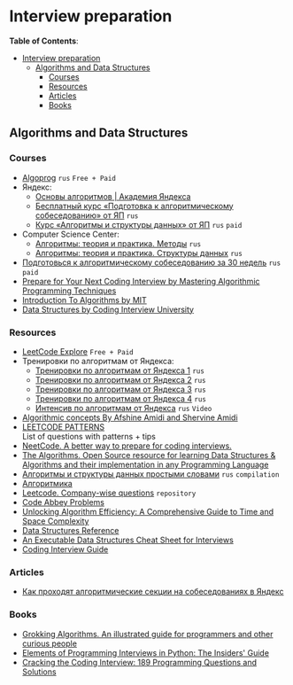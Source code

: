 # Interview preparation

**Table of Contents**:

- [Interview preparation](#interview-preparation)
  - [Algorithms and Data Structures](#algorithms-and-data-structures)
    - [Courses](#courses)
    - [Resources](#resources)
    - [Articles](#articles)
    - [Books](#books)

## Algorithms and Data Structures

### Courses

- [Algoprog](https://algoprog.ru/) `rus` `Free + Paid`
- Яндекс:
  - [Основы алгоритмов | Академия Яндекса](https://academy.yandex.ru/handbook/algorithms) <!--- comment -->
  - [Бесплатный курс «Подготовка к алгоритмическому собеседованию» от ЯП](https://practicum.yandex.ru/algorithms-interview/) `rus` 
  - [Курс «Алгоритмы и структуры данных» от ЯП](https://practicum.yandex.ru/algorithms/) `rus`  `paid`
- Computer Science Center:
  - [Алгоритмы: теория и практика. Методы](https://stepik.org/course/217/info)  `rus`
  - [Алгоритмы: теория и практика. Структуры данных](https://stepik.org/course/1547/info)  `rus`
- [Подготовься к алгоритмическому собеседованию за 30 недель](https://balun.courses/courses/algorithmic_interview#program) `rus` `paid`
- [Prepare for Your Next Coding Interview by Mastering Algorithmic Programming Techniques](https://acecodinginterview.org/)
- [Introduction To Algorithms by MIT](https://ocw.mit.edu/courses/6-006-introduction-to-algorithms-spring-2020/video_galleries/lecture-videos/)
- [Data Structures by Coding Interview University](https://github.com/jwasham/coding-interview-university#data-structures)

### Resources

- [LeetCode Explore](https://leetcode.com/explore/) `Free + Paid` <!--- comment -->
- Тренировки по алгоритмам от Яндекса:
  - [Тренировки по алгоритмам от Яндекса 1](https://yandex.ru/yaintern/algorithm-training_1) `rus`
  - [Тренировки по алгоритмам от Яндекса 2](https://yandex.ru/yaintern/algorithm-training_2) `rus`
  - [Тренировки по алгоритмам от Яндекса 3](https://yandex.ru/yaintern/training/algorithm-training_3) `rus`
  - [Тренировки по алгоритмам от Яндекса 4](https://yandex.ru/yaintern/algorithm-training) `rus`
  - [Интенсив по алгоритмам от Яндекса](https://www.youtube.com/playlist?list=PLQC2_0cDcSKAzLqqXUidKBJsy1Im44aOo) `rus` `Video` 
- [Algorithmic concepts By Afshine Amidi and Shervine Amidi](https://superstudy.guide/algorithms-data-structures/foundations/algorithmic-concepts/)
- [LEETCODE PATTERNS](https://seanprashad.com/leetcode-patterns/)  
List of questions with patterns + tips
- [NeetCode. A better way to prepare for coding interviews.](https://neetcode.io/roadmap) <!--- comment -->
- [The Algorithms. Open Source resource for learning Data Structures & Algorithms and their implementation in any Programming Language](https://github.com/TheAlgorithms)
- [Алгоритмы и структуры данных простыми словами](https://codonaft.com/%D0%B0%D0%BB%D0%B3%D0%BE%D1%80%D0%B8%D1%82%D0%BC%D1%8B-%D0%B8-%D1%81%D1%82%D1%80%D1%83%D0%BA%D1%82%D1%83%D1%80%D1%8B-%D0%B4%D0%B0%D0%BD%D0%BD%D1%8B%D1%85-%D0%BF%D1%80%D0%BE%D1%81%D1%82%D1%8B%D0%BC%D0%B8-%D1%81%D0%BB%D0%BE%D0%B2%D0%B0%D0%BC%D0%B8/) `rus` `compilation`
- [Алгоритмика](https://ru.algorithmica.org/)
- [Leetcode. Company-wise questions](https://github.com/MysteryVaibhav/leetcode_company_wise_questions) `repository`
- [Code Abbey Problems](https://www.codeabbey.com/index/task_list)
- [Unlocking Algorithm Efficiency: A Comprehensive Guide to Time and Space Complexity](https://deft1991.medium.com/unlocking-algorithm-efficiency-a-comprehensive-guide-to-time-and-space-complexity-42365215b1b7)
- [Data Structures Reference](https://www.interviewcake.com/data-structures-reference)
- [An Executable Data Structures Cheat Sheet for Interviews](https://algodaily.com/lessons/an-executable-data-structures-cheat-sheet)
- [Coding Interview Guide](http://patrickhalina.com/posts/coding-interview-guide/)

### Articles

- [Как проходят алгоритмические секции на собеседованиях в Яндекс](https://habr.com/ru/companies/yandex/articles/449890/)

### Books

- [Grokking Algorithms. An illustrated guide for programmers and other curious people](https://www.manning.com/books/grokking-algorithms)
- [Elements of Programming Interviews in Python: The Insiders' Guide](https://www.amazon.com/Elements-Programming-Interviews-Python-Insiders/dp/1537713949/)
- [Cracking the Coding Interview: 189 Programming Questions and Solutions](https://www.amazon.com/Cracking-Coding-Interview-Programming-Questions/dp/0984782850)
